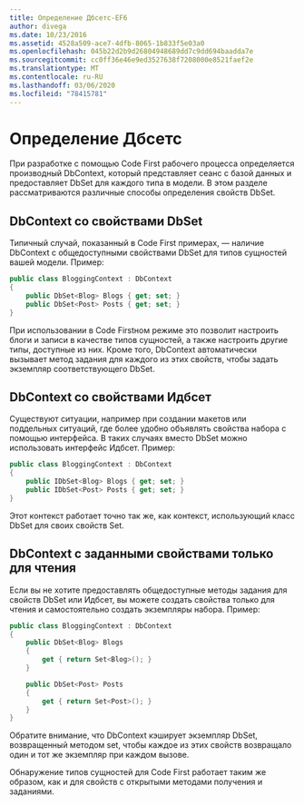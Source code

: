 ```yaml
---
title: Определение Дбсетс-EF6
author: divega
ms.date: 10/23/2016
ms.assetid: 4528a509-ace7-4dfb-8065-1b833f5e03a0
ms.openlocfilehash: 045b22d2b9d26804948689dd7c9dd694baadda7e
ms.sourcegitcommit: cc0ff36e46e9ed3527638f7208000e8521faef2e
ms.translationtype: MT
ms.contentlocale: ru-RU
ms.lasthandoff: 03/06/2020
ms.locfileid: "78415781"
---
```

# <a name="defining-dbsets"></a>Определение Дбсетс
При разработке с помощью Code First рабочего процесса определяется производный DbContext, который представляет сеанс с базой данных и предоставляет DbSet для каждого типа в модели. В этом разделе рассматриваются различные способы определения свойств DbSet.  

## <a name="dbcontext-with-dbset-properties"></a>DbContext со свойствами DbSet  

Типичный случай, показанный в Code First примерах, — наличие DbContext с общедоступными свойствами DbSet для типов сущностей вашей модели. Пример:  

``` csharp
public class BloggingContext : DbContext
{
    public DbSet<Blog> Blogs { get; set; }
    public DbSet<Post> Posts { get; set; }
}
```  

При использовании в Code Firstном режиме это позволит настроить блоги и записи в качестве типов сущностей, а также настроить другие типы, доступные из них. Кроме того, DbContext автоматически вызывает метод задания для каждого из этих свойств, чтобы задать экземпляр соответствующего DbSet.  

## <a name="dbcontext-with-idbset-properties"></a>DbContext со свойствами Идбсет  

Существуют ситуации, например при создании макетов или поддельных ситуаций, где более удобно объявлять свойства набора с помощью интерфейса. В таких случаях вместо DbSet можно использовать интерфейс Идбсет. Пример:  

``` csharp
public class BloggingContext : DbContext
{
    public IDbSet<Blog> Blogs { get; set; }
    public IDbSet<Post> Posts { get; set; }
}
```  

Этот контекст работает точно так же, как контекст, использующий класс DbSet для своих свойств Set.  

## <a name="dbcontext-with-read-only-set-properties"></a>DbContext с заданными свойствами только для чтения  

Если вы не хотите предоставлять общедоступные методы задания для свойств DbSet или Идбсет, вы можете создать свойства только для чтения и самостоятельно создать экземпляры набора. Пример:  

``` csharp
public class BloggingContext : DbContext
{
    public DbSet<Blog> Blogs
    {
        get { return Set<Blog>(); }
    }

    public DbSet<Post> Posts
    {
        get { return Set<Post>(); }
    }
}
```  

Обратите внимание, что DbContext кэширует экземпляр DbSet, возвращенный методом set, чтобы каждое из этих свойств возвращало один и тот же экземпляр при каждом вызове.  

Обнаружение типов сущностей для Code First работает таким же образом, как и для свойств с открытыми методами получения и заданиями.  
